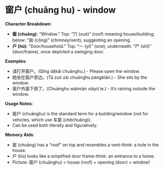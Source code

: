 # **窗户 (chuāng hu) - window**

**Character Breakdown**:  
- **窗 (chuāng)**: “Window.” Top: “穴 (xué)” (roof) meaning house/building; below: “囱 (cōng)” (chimney/vent), suggesting an opening.  
- **户 (hù)**: “Door/household.” Top: “一 (yī)” (one); underneath: “尸 (shī)” (door/frame), once depicted a swinging door.

**Examples**:  
- 请打开窗户。(Qǐng dǎkāi chuānghu.) - Please open the window.  
- 她坐在窗户旁边。(Tā zuò zài chuānghu pángbiān.) - She sits by the window.  
- 窗户外面下雨了。(Chuānghu wàimiàn xiàyǔ le.) - It’s raining outside the window.

**Usage Notes**:  
- 窗户 (chuānghu) is the standard term for a building/window (not for vehicles, which use 车窗 (chēchuāng)).  
- Can be used both literally and figuratively.

**Memory Aids**:  
- 窗 (chuāng) has a “roof” on top and resembles a vent-think: a hole in the house.  
- 户 (hù) looks like a simplified door frame-think: an entrance to a home.  
- Picture: 窗户 (chuānghu) = house (roof) + opening (door) = window!